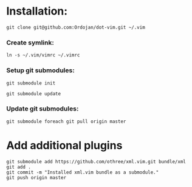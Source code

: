 # Installation:

    git clone git@github.com:Ordojan/dot-vim.git ~/.vim

### Create symlink:

    ln -s ~/.vim/vimrc ~/.vimrc
  
### Setup git submodules:

    git submodule init
    
    git submodule update
  
### Update git submodules:

    git submodule foreach git pull origin master

# Add additional plugins

    git submodule add https://github.com/othree/xml.vim.git bundle/xml
    git add .
    git commit -m "Installed xml.vim bundle as a submodule."
    git push origin master
